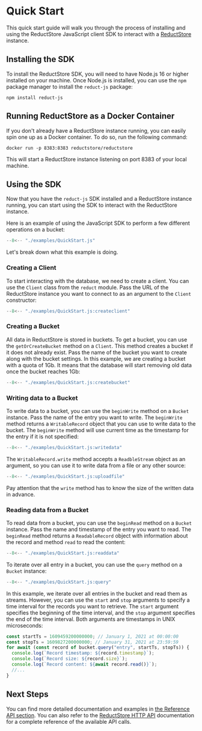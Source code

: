# Quick Start

This quick start guide will walk you through the process of installing and using the ReductStore JavaScript client SDK
to
interact with a [ReductStore](https://github.com/reductstore/reductstore) instance.

## Installing the SDK

To install the ReductStore SDK, you will need to have Node.js 16 or higher installed on your machine. Once Node.js is
installed, you can use the `npm` package manager to install the `reduct-js` package:

```
npm install reduct-js
```

## Running ReductStore as a Docker Container

If you don't already have a ReductStore instance running, you can easily spin one up as a Docker container. To do so,
run the following command:

```
docker run -p 8383:8383 reductstore/reductstore
```

This will start a ReductStore instance listening on port 8383 of your local machine.

## Using the SDK

Now that you have the `reduct-js` SDK installed and a ReductStore instance running, you can start using the SDK to
interact with the ReductStore instance.

Here is an example of using the JavaScript SDK to perform a few different operations on a bucket:

```javascript title="QuickStart.js"
--8<-- "./examples/QuickStart.js"
```

Let's break down what this example is doing.

### Creating a Client

To start interacting with the database, we need to create a client. You can use the `Client` class from the `reduct`
module. Pass the URL of the ReductStore instance you want to connect to as an argument to the `Client` constructor:

```javascript title="QuickStart.js"
--8<-- "./examples/QuickStart.js:createclient"
```

### Creating a Bucket

All data in ReductStore is stored in buckets. To get a bucket, you can use the `getOrCreateBucket` method on a `Client`.
This method creates a bucket if it does not already exist. Pass the name of the bucket you want to create along with
the bucket settings. In this example, we are creating a bucket with a quota of 1Gb. It means that the database will
start
removing old data once the bucket reaches 1Gb:

```javascript title="QuickStart.js"
--8<-- "./examples/QuickStart.js:createbucket"
```

### Writing data to a Bucket

To write data to a bucket, you can use the `beginWrite` method on a `Bucket` instance. Pass the name of the entry you
want to
write. The `beginWrite` method returns a `WritableRecord` object that you can use to write data to the bucket.
The `beginWrite`
method will use current time as the timestamp for the entry if it is not specified:

```javascript title="QuickStart.js"
--8<-- "./examples/QuickStart.js:writedata"
```

The `WritableRecord.write` method accepts a `ReadbleStream` object as an argument, so you can use it to write data from
a file or any other source:

```javascript title="QuickStart.js"
--8<-- "./examples/QuickStart.js:uploadfile"
```

Pay attention that the `write` method has to know the size of the written data in advance.

### Reading data from a Bucket

To read data from a bucket, you can use the `beginRead` method on a `Bucket` instance.
Pass the name and timestamp of the entry you want to read.
The `beginRead` method returns a `ReadableRecord` object with information about the record and method `read` to read the
content:

```javascript title="QuickStart.js"
--8<-- "./examples/QuickStart.js:readdata"
```

To iterate over all entry in a bucket, you can use the `query` method on a `Bucket` instance:

```javascript title="QuickStart.js"
--8<-- "./examples/QuickStart.js:query"
```

In this example, we iterate over all entries in the bucket and read them as streams. However, you can use the `start`
and `stop` arguments to specify a time interval for the records you want to
retrieve. The `start` argument specifies the beginning of the time interval, and the `stop` argument specifies the end of
the time interval. Both arguments are timestamps in UNIX microseconds:

```javascript
const startTs = 1609459200000000; // January 1, 2021 at 00:00:00
const stopTs = 1609827200000000; // January 31, 2021 at 23:59:59
for await (const record of bucket.query("entry", startTs, stopTs)) {
  console.log(`Record timestamp: ${record.timestamp}`);
  console.log(`Record size: ${record.size}`);
  console.log(`Record content: ${await record.read()}`);
  //...
}
```

## Next Steps

You can find more detailed documentation and examples in [the Reference API section](./api/bucket.md). You can also
refer to the [ReductStore HTTP API](https://reduct.store/docs/http-api) documentation for a complete reference
of the available API calls.
